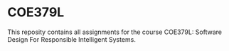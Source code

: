 # COE379L
This reposity contains all assignments for the course COE379L: Software Design For Responsible Intelligent Systems.
